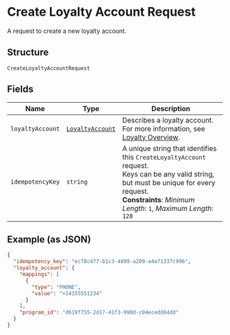 
# Create Loyalty Account Request

A request to create a new loyalty account.

## Structure

`CreateLoyaltyAccountRequest`

## Fields

| Name | Type | Description |
|  --- | --- | --- |
| `loyaltyAccount` | [`LoyaltyAccount`](/doc/models/loyalty-account.md) | Describes a loyalty account. For more information, see<br>[Loyalty Overview](https://developer.squareup.com/docs/loyalty/overview). |
| `idempotencyKey` | `string` | A unique string that identifies this `CreateLoyaltyAccount` request.<br>Keys can be any valid string, but must be unique for every request.<br>**Constraints**: *Minimum Length*: `1`, *Maximum Length*: `128` |

## Example (as JSON)

```json
{
  "idempotency_key": "ec78c477-b1c3-4899-a209-a4e71337c996",
  "loyalty_account": {
    "mappings": [
      {
        "type": "PHONE",
        "value": "+14155551234"
      }
    ],
    "program_id": "d619f755-2d17-41f3-990d-c04ecedd64dd"
  }
}
```

